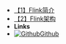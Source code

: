 - [【1】Flink简介](Flink/【1】Flink简介)
- [【2】Flink架构](Flink/【2】Flink架构)
- **Links**
- [![Github](https://icongram.jgog.in/simple/github.svg?color=808080&size=16)Github](https://github.com/YeSei)